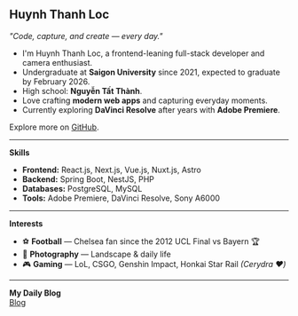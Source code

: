 Huynh Thanh Loc
---

*"Code, capture, and create — every day."*

- I'm Huynh Thanh Loc, a frontend-leaning full-stack developer and camera enthusiast.  
- Undergraduate at **Saigon University** since 2021, expected to graduate by February 2026.  
- High school: **Nguyễn Tất Thành**.  
- Love crafting **modern web apps** and capturing everyday moments.  
- Currently exploring **DaVinci Resolve** after years with **Adobe Premiere**.

Explore more on [GitHub](https://github.com/yourusername).

---

**Skills**

- **Frontend:** React.js, Next.js, Vue.js, Nuxt.js, Astro  
- **Backend:** Spring Boot, NestJS, PHP  
- **Databases:** PostgreSQL, MySQL  
- **Tools:** Adobe Premiere, DaVinci Resolve, Sony A6000

---

**Interests**

- ⚽ **Football** — Chelsea fan since the 2012 UCL Final vs Bayern 🏆  
- 📸 **Photography** — Landscape & daily life  
- 🎮 **Gaming** — LoL, CSGO, Genshin Impact, Honkai Star Rail *(Cerydra ❤️)*

---

**My Daily Blog**  
[Blog](https://garf1eld.dev)
